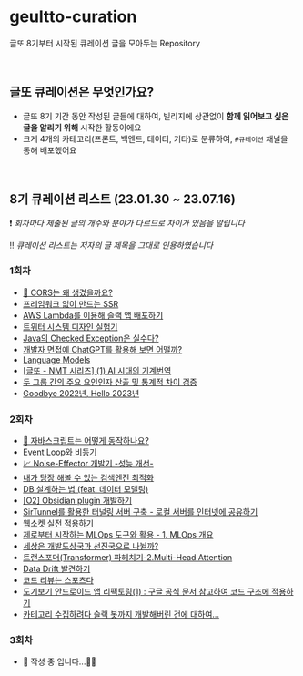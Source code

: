# geultto-curation
글또 8기부터 시작된 큐레이션 글을 모아두는 Repository

<br>

## 글또 큐레이션은 무엇인가요?

- 글또 8기 기간 동안 작성된 글들에 대하여, 빌리지에 상관없이 **함께 읽어보고 싶은 글을 알리기 위해** 시작한 활동이에요
- 크게 4개의 카테고리(프론트, 백엔드, 데이터, 기타)로 분류하여,  `#큐레이션` 채널을 통해 배포했어요

<br>

## 8기 큐레이션 리스트 (23.01.30 ~ 23.07.16)

❗️ *회차마다 제출된 글의 개수와 분야가 다르므로 차이가 있음을 알립니다*

‼️ *큐레이션 리스트는 저자의 글 제목을 그대로 인용하였습니다*



### 1회차

- [🥁 CORS는 왜 생겼을까요?](https://blog.areumsheep.vercel.app/contents/why-cors/)
- [프레임워크 없이 만드는 SSR](https://junilhwang.github.io/TIL/Javascript/Design/Vanilla-JS-Server-Side-Rendering/)
- [AWS Lambda를 이용해 슬랙 앱 배포하기](https://wormwlrm.github.io/2023/02/12/Deploy-Slack-App-with-AWS-Lambda.html)
- [트위터 시스템 디자인 실험기](https://hyeon9mak.github.io/twitter-system-design-experiment/)
- [Java의 Checked Exception은 실수다?](https://velog.io/@eastperson/Java%EC%9D%98-Checked-Exception%EC%9D%80-%EC%8B%A4%EC%88%98%EB%8B%A4-83omm70j)
- [개발자 면접에 ChatGPT를 활용해 보면 어떨까?](https://blog.novice.io/%EA%B0%9C%EB%B0%9C/2023/02/12/%EA%B0%9C%EB%B0%9C%EC%9E%90-%EB%A9%B4%EC%A0%91%EC%97%90-ChatGPT%EB%A5%BC-%ED%99%9C%EC%9A%A9%ED%95%B4-%EB%B3%B4%EB%A9%B4-%EC%96%B4%EB%96%A8%EA%B9%8C.html)
- [Language Models](https://taes.me/Language%20Models/)
- [[글또 - NMT 시리즈] (1) AI 시대의 기계번역](https://velog.io/@judy_choi/%EA%B8%80%EB%98%90-NMT-%EC%8B%9C%EB%A6%AC%EC%A6%88-1-AI-%EC%8B%9C%EB%8C%80%EC%9D%98-%EA%B8%B0%EA%B3%84%EB%B2%88%EC%97%AD)
- [두 그룹 간의 주요 요인인자 산출 및 통계적 차이 검증](https://ysjang0926.github.io/data/2023/02/11/significant-difference-test/)
- [Goodbye 2022년, Hello 2023년](https://velog.io/@h-go-getter/Goodbye-2022%EB%85%84-Hello-2023%EB%85%84)



### 2회차

- [🌟 자바스크립트는 어떻게 동작하나요?](https://blog.areumsheep.vercel.app/contents/how-javascript-works/)
- [Event Loop와 비동기](https://pozafly.github.io/javascript/event-loop-and-async/)
- [📈 Noise-Effector 개발기 -성능 개선-](https://velog.io/@thumb_hyeok/Noise-Effector-%EA%B0%9C%EB%B0%9C%EA%B8%B0-%EC%84%B1%EB%8A%A5-%EA%B0%9C%EC%84%A0-)
- [내가 당장 해볼 수 있는 검색엔진 최적화](https://jodnddus.blog/todos-google-seo-guide)
- [DB 설계하는 법 (feat. 데이터 모델링)](https://yeongunheo.tistory.com/entry/DB-%EC%84%A4%EA%B3%84%ED%95%98%EB%8A%94-%EB%B2%95-feat-%EB%8D%B0%EC%9D%B4%ED%84%B0-%EB%AA%A8%EB%8D%B8%EB%A7%81)
- [[O2] Obsidian plugin 개발하기](https://songkg7.github.io/posts/develop-obsidian-plugin/)
- [SirTunnel를 활용한 터널링 서버 구축 - 로컬 서버를 인터넷에 공유하기](https://dlwocks31.me/blog/sirtunnel/)
- [웹소켓 실전 적용하기](https://blog.chavo.dev/blog/practical-websocket?)
- [제로부터 시작하는 MLOps 도구와 활용 - 1. MLOps 개요](https://blog.taehun.dev/from-zero-to-hero-mlops-tools-1)
- [세상은 개발도상국과 선진국으로 나뉠까?](https://analyst-ggom-chi-kim.tistory.com/3)
- [트랜스포머(Transformer) 파헤치기-2.Multi-Head Attention](https://www.blossominkyung.com/deeplearning/transformer-mha)
- [Data Drift 발견하기](https://pizzathief.oopy.io/data-drift-detection)
- [코드 리뷰는 스포츠다](https://wormwlrm.github.io/2023/02/20/Code-Review-is-a-Sports.html)
- [도기보기 안드로이드 앱 리팩토링(1) : 구글 공식 문서 참고하여 코드 구조에 적용하기](https://medium.com/@zzanzu/%EB%8F%84%EA%B8%B0%EB%B3%B4%EA%B8%B0-%EC%95%88%EB%93%9C%EB%A1%9C%EC%9D%B4%EB%93%9C-%EC%95%B1-%EB%A6%AC%ED%8C%A9%ED%86%A0%EB%A7%81-1-%EA%B5%AC%EA%B8%80-%EA%B3%B5%EC%8B%9D-%EB%AC%B8%EC%84%9C-%EC%B0%B8%EA%B3%A0%ED%95%98%EC%97%AC-%EC%BD%94%EB%93%9C-%EA%B5%AC%EC%A1%B0%EC%97%90-%EC%A0%81%EC%9A%A9%ED%95%98%EA%B8%B0-3feb267633e8)
- [카테고리 수집하려다 슬랙 봇까지 개발해버린 건에 대하여…](https://daco2020.tistory.com/752)



### 3회차

- 🚧 작성 중 입니다...👷‍♂️


